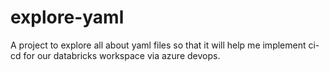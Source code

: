 # explore-yaml

A project to explore all about yaml files so that it will help me implement ci-cd for our databricks workspace via azure devops.
